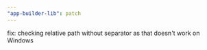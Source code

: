 ```yaml
---
"app-builder-lib": patch
---
```


fix: checking relative path without separator as that doesn't work on Windows
